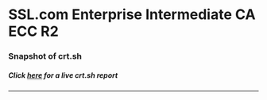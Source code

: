 # SSL.com Enterprise Intermediate CA ECC R2
### Snapshot of crt.sh
##### Click [here](https://crt.sh/?q=573C54B2121ECB4B6C3BE17EA614C5C43B4D6B7D796EDDFFB1C074BA2443A136) for a live crt.sh report

---
